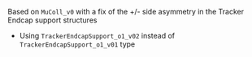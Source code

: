 Based on `MuColl_v0` with a fix of the +/- side asymmetry in the Tracker Endcap support structures
   * Using `TrackerEndcapSupport_o1_v02` instead of `TrackerEndcapSupport_o1_v01` type
